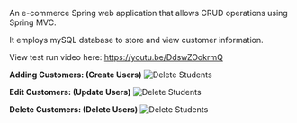 An e-commerce Spring web application that allows CRUD operations using Spring MVC.

It employs mySQL database to store and view customer information. 

View test run video here: https://youtu.be/DdswZOokrmQ

**Adding Customers: (Create Users)**
![Delete Students](https://github.com/mehmetGokcek/SpringCommerce/blob/master/Documentation/Add%20Customer.gif)


**Edit Customers: (Update Users)**
![Delete Students](https://github.com/mehmetGokcek/SpringCommerce/blob/master/Documentation/Edit%20Customer.gif)



**Delete Customers: (Delete Users)**
![Delete Students](https://github.com/mehmetGokcek/SpringCommerce/blob/master/Documentation/Delete%20Customer.gif)
